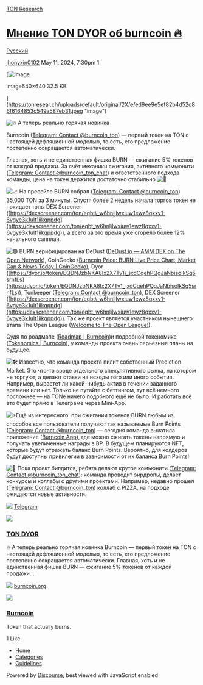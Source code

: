 [TON Research](/)

# [Мнение TON DYOR об burncoin 🔥](/t/ton-dyor-burncoin/17166)

[Русский](/c/ru/49) 

    

[jhonyxin0102](https://tonresear.ch/u/jhonyxin0102)   May 11, 2024, 7:30pm  1

[![image](https://tonresear.ch/uploads/default/optimized/2X/e/ed9ee9e5ef82b4d52d86f6164853c549a587eb31_2_375x375.jpeg)

image640×640 32.5 KB

](https://tonresear.ch/uploads/default/original/2X/e/ed9ee9e5ef82b4d52d86f6164853c549a587eb31.jpeg "image")

![:fire:](https://tonresear.ch/images/emoji/twitter/fire.png?v=12 ":fire:") А теперь реально горячая новинка

Burncoin ([Telegram: Contact @burncoin\_ton](https://t.me/burncoin_ton)) — первый токен на TON с настоящей дефляционной моделью, то есть, его предложение постепенно сокращается автоматически.

Главная, хоть и не единственная фишка BURN — сжигание 5% токенов от каждой продажи. За счёт механики сжигания, активного комьюнити ([Telegram: Contact @burncoin\_ton\_chat](https://t.me/burncoin_ton_chat)) и ответственного подхода команды, цена на токен держится достаточно стабильно ![:money_with_wings:](https://tonresear.ch/images/emoji/twitter/money_with_wings.png?v=12 ":money_with_wings:")

![:chart_with_upwards_trend:](https://tonresear.ch/images/emoji/twitter/chart_with_upwards_trend.png?v=12 ":chart_with_upwards_trend:") На пресейле BURN собрал ([Telegram: Contact @burncoin\_ton](https://t.me/burncoin_ton/60)) 35,000 TON за 3 минуты. Спустя более 2 недель начала торгов токен не покидает топы DEX Screener ([https://dexscreener.com/ton/eqbt\_w6hnljlwxiuw1ewz8qxxv1-6vgye3k1ult1iikqppdg](https://dexscreener.com/ton/eqbt_w6hnljlwxiuw1ewz8qxxv1-6vgye3k1ult1iikqppdg)), а всего за это время уже сгорело более 12% начального сапплая.

![:green_circle:](https://tonresear.ch/images/emoji/twitter/green_circle.png?v=12 ":green_circle:") BURN верифицирован на DeDust ([DeDust.io — AMM DEX on The Open Network](https://dedust.io/swap/TON/BURN)), CoinGecko ([Burncoin Price: BURN Live Price Chart, Market Cap & News Today | CoinGecko](https://www.coingecko.com/en/coins/burncoin)), Dyor ([https://dyor.io/token/EQDNJzbNKA8Ix2X7Tv1\_jxdCqehPQgJaNbisoIkSq5srnfLs](https://dyor.io/token/EQDNJzbNKA8Ix2X7Tv1_jxdCqehPQgJaNbisoIkSq5srnfLs)), Tonkeeper ([Telegram: Contact @burncoin\_ton](https://t.me/burncoin_ton/80)), DEX Screener ([https://dexscreener.com/ton/eqbt\_w6hnljlwxiuw1ewz8qxxv1-6vgye3k1ult1iikqppdg](https://dexscreener.com/ton/eqbt_w6hnljlwxiuw1ewz8qxxv1-6vgye3k1ult1iikqppdg)). Так же проект является участником нынешнего этапа The Open League ([Welcome to The Open League!](https://ton.org/en/open-league?filterBy=forProjects)).

Судя по роадмапе ([Roadmap | Burncoin](https://docs.burncoin.org/roadmap))и подробной токеномике ([Tokenomics | Burncoin](https://docs.burncoin.org/tokenomics)), у команды проекта очень серьёзные планы на будущее.

![:hammer_and_wrench:](https://tonresear.ch/images/emoji/twitter/hammer_and_wrench.png?v=12 ":hammer_and_wrench:") Известно, что команда проекта пилит собственный Prediction Market. Это что-то вроде отдельного спекулятивного рынка, на котором не торгуют, а делают ставки на исходы того или иного события. Например, вырастет ли какой-нибудь актив в течении заданного времени или нет. Только не путайте с беттингом, тут всё немного посложнее — на TONе ничего подобного ещё не было. И работать всё это будет прямо в Телеграме через Mini-App.

![:zap:](https://tonresear.ch/images/emoji/twitter/zap.png?v=12 ":zap:")Ещё из интересного: при сжигании токенов BURN любым из способов все пользователи получают так называемые Burn Points ([Telegram: Contact @burncoin\_ton](https://t.me/burncoin_ton/117)) — сегодня команда выкатила приложение ([Burncoin App](https://app.burncoin.org/?utm_source=ton_dyor&utm_medium=tg_post&utm_campaign=after_tol)), где можно сжигать токены напрямую и получать увеличенные награды в BP. В будущем планируются NFT, которые будут отражать баланс Burn Points. Вероятно, для холдеров будут доступны привилегии в зависимости от их баланса Burn Points!

![:gem:](https://tonresear.ch/images/emoji/twitter/gem.png?v=12 ":gem:") Пока проект билдится, ребята делают крутое комьюнити ([Telegram: Contact @burncoin\_ton\_chat](https://t.me/burncoin_ton_chat)): команда проводит эирдропы, делает конкурсы и коллабы с другими проектами. Например, недавно прошел ([Telegram: Contact @burncoin\_ton](https://t.me/burncoin_ton/114)) коллаб с PIZZA, на подходе ожидаются новые активности.

![](https://telegram.org/img/website_icon.svg?4) [Telegram](https://t.me/tondyor/4381)

![](https://tonresear.ch/uploads/default/original/2X/e/e56d177b4563aeac0b9908d25933c14586fa13ae.jpeg)

### [TON DYOR](https://t.me/tondyor/4381)

🔥 А теперь реально горячая новинка Burncoin — первый токен на TON с настоящей дефляционной моделью, то есть, его предложение постепенно сокращается автоматически. Главная, хоть и не единственная фишка BURN — сжигание 5% токенов от каждой продажи....

![](https://burncoin.org/favicon.svg) [burncoin.org](https://burncoin.org/)

![](https://tonresear.ch/uploads/default/optimized/2X/b/bf2c63b8cebae63c769d42f77ed32a839f3fc275_2_690x230.png)

### [Burncoin](https://burncoin.org/)

Token that actually burns.

  1 Like

*   [Home](/)
*   [Categories](/categories)
*   [Guidelines](/guidelines)

Powered by [Discourse](https://www.discourse.org), best viewed with JavaScript enabled